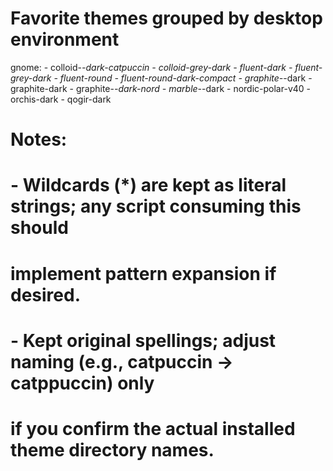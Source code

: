 # Favorite themes grouped by desktop environment

gnome:
	- colloid-*-dark-catpuccin
	- colloid-grey-dark
	- fluent-dark
	- fluent-grey-dark
	- fluent-round
	- fluent-round-dark-compact
	- graphite-*-dark
	- graphite-dark
	- graphite-*-dark-nord
	- marble-*-dark
	- nordic-polar-v40
	- orchis-dark
	- qogir-dark

# Notes:
# - Wildcards (*) are kept as literal strings; any script consuming this should
#   implement pattern expansion if desired.
# - Kept original spellings; adjust naming (e.g., catpuccin -> catppuccin) only
#   if you confirm the actual installed theme directory names.